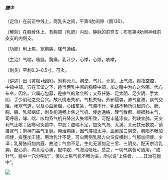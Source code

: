 ##### 膻中

〔定位〕在前正中线上，两乳头之间，平第4肋间隙（图130）。

〔解剖〕在胸骨体上，有胸部（乳房）内动、静脉的前穿支；布有第4肋间神经前皮支的内侧支。

〔功能〕利上焦，宽胸膈，降气通络。

〔主治〕气喘，噎膈，胸痛，乳汁少，心悸，心烦，咳嗽。

〔刺灸〕平刺0.3~0.5寸。可灸。

〔讲述〕出《灵枢•经脉》。别称元儿、胸堂、气儿、元见、上气海。膻指空腔，中指中部，穴在玉堂之下，适当两乳中间的胸腔中部，加之膻中为心之外围，代心布令，因名。穴属心包募，是宗气的聚会所；又系任脉、足太阴、足少阴、手太阴、手少阴经之交会穴。故凡情志失和，气机失畅，外邪侵袭，肺气壅滞，痰气交阻，闭塞气道，以及心血瘀阻，心络挛急，气滞不行，乳络不畅所引起的心、肺、胸、膈、乳部病证，刺灸能通畅上焦之气机，使达通络，理气散瘀。根据肺主气，司呼吸，哮、喘、咳均系气机升降出入失常所致，可配丰隆涤痰，列缺宣肺，天突利气止咳；因寒可灸膻中、中脘；虚喘不足，加灸气海、太溪、关元扶元救脱，镇摄肾气；刺神门益气复脉。用治胸痛，因气滞加太冲，血瘀加三阴交，胸阳不畅加间使，痰壅加丰隆。用治乳汁不足，可向两侧乳房方向沿皮横刺；气郁加间使、少泽；乳房胀闷加内庭、曲池；气血不足，生化无源加足三里、三阴交。配天宗治乳痈，配心俞、内关治心痛，配中脘、气海治呕吐。总之，一切气病皆可选用，“或针气，膻中一穴分明记”，但以上焦气机不畅为主，所以说“上焦者，……其治在膻中”。

![](img/图130.jpg)
